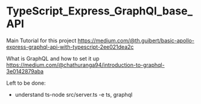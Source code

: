 # TypeScript_Express_GraphQl_base_API

Main Tutorial for this project
  https://medium.com/@th.guibert/basic-apollo-express-graphql-api-with-typescript-2ee021dea2c

What is GraphQL and how to set it up
  https://medium.com/@chathuranga94/introduction-to-graphql-3e0142879aba

Left to be done:
  - understand ts-node src/server.ts -e ts, graphql

